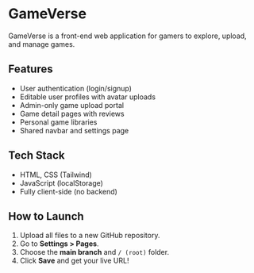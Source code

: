 # GameVerse

GameVerse is a front-end web application for gamers to explore, upload, and manage games.

## Features

- User authentication (login/signup)
- Editable user profiles with avatar uploads
- Admin-only game upload portal
- Game detail pages with reviews
- Personal game libraries
- Shared navbar and settings page

## Tech Stack

- HTML, CSS (Tailwind)
- JavaScript (localStorage)
- Fully client-side (no backend)

## How to Launch

1. Upload all files to a new GitHub repository.
2. Go to **Settings > Pages**.
3. Choose the **main branch** and `/ (root)` folder.
4. Click **Save** and get your live URL!

